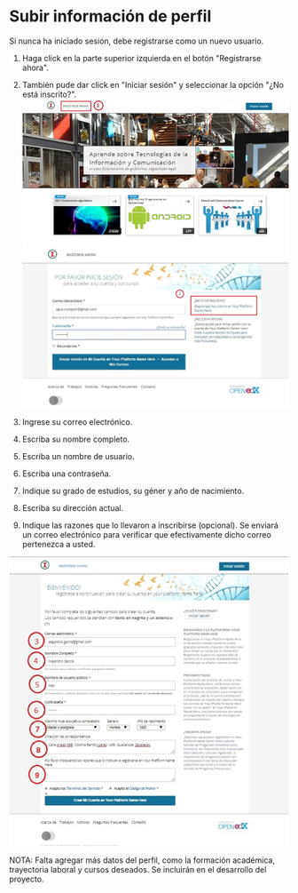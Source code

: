 # Subir información de perfil 

Si nunca ha iniciado sesión, debe registrarse como un nuevo usuario.

1. Haga click en la parte superior izquierda en el botón "Registrarse ahora".
2. También pude dar click en "Iniciar sesión" y seleccionar la opción "¿No está inscrito?".
![home](../images/2-1-1.JPG)
![home](../images/2-2.JPG)

3. Ingrese su correo electrónico.
4. Escriba su nombre completo.
5. Escriba un nombre de usuario.
6. Escriba una contraseña.
7. Indique su grado de estudios, su géner y año de nacimiento.
8. Escriba su dirección actual.
9. Indique las razones que lo llevaron a inscribirse (opcional).
Se enviará  un correo electrónico para verificar que efectivamente dicho correo pertenezca a usted. 

![home](../images/2-3.JPG)

 NOTA: Falta agregar más datos del perfil, como la formación académica, trayectoria laboral y  cursos deseados. Se incluirán en el desarrollo del proyecto.


 
